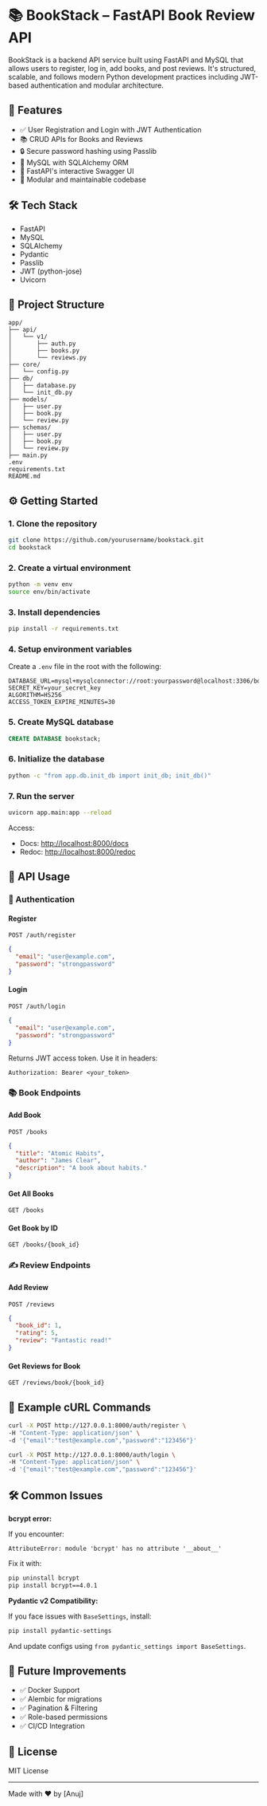 # 📚 BookStack – FastAPI Book Review API

BookStack is a backend API service built using FastAPI and MySQL that allows users to register, log in, add books, and post reviews. It's structured, scalable, and follows modern Python development practices including JWT-based authentication and modular architecture.

## 🚀 Features

- ✅ User Registration and Login with JWT Authentication
- 📚 CRUD APIs for Books and Reviews
- 🔒 Secure password hashing using Passlib
- 🧱 MySQL with SQLAlchemy ORM
- 🔧 FastAPI's interactive Swagger UI
- 🧪 Modular and maintainable codebase

## 🛠 Tech Stack

- FastAPI
- MySQL
- SQLAlchemy
- Pydantic
- Passlib
- JWT (python-jose)
- Uvicorn

## 📁 Project Structure

```
app/
├── api/
│   └── v1/
│       ├── auth.py
│       ├── books.py
│       └── reviews.py
├── core/
│   └── config.py
├── db/
│   ├── database.py
│   └── init_db.py
├── models/
│   ├── user.py
│   ├── book.py
│   └── review.py
├── schemas/
│   ├── user.py
│   ├── book.py
│   └── review.py
├── main.py
.env
requirements.txt
README.md
```

## ⚙️ Getting Started

### 1. Clone the repository

```bash
git clone https://github.com/yourusername/bookstack.git
cd bookstack
```

### 2. Create a virtual environment

```bash
python -m venv env
source env/bin/activate
```

### 3. Install dependencies

```bash
pip install -r requirements.txt
```

### 4. Setup environment variables

Create a `.env` file in the root with the following:

```env
DATABASE_URL=mysql+mysqlconnector://root:yourpassword@localhost:3306/bookstack
SECRET_KEY=your_secret_key
ALGORITHM=HS256
ACCESS_TOKEN_EXPIRE_MINUTES=30
```

### 5. Create MySQL database

```sql
CREATE DATABASE bookstack;
```

### 6. Initialize the database

```bash
python -c "from app.db.init_db import init_db; init_db()"
```

### 7. Run the server

```bash
uvicorn app.main:app --reload
```

Access:
- Docs: [http://localhost:8000/docs](http://localhost:8000/docs)
- Redoc: [http://localhost:8000/redoc](http://localhost:8000/redoc)

## 🧪 API Usage

### 🔐 Authentication

#### Register

`POST /auth/register`

```json
{
  "email": "user@example.com",
  "password": "strongpassword"
}
```

#### Login

`POST /auth/login`

```json
{
  "email": "user@example.com",
  "password": "strongpassword"
}
```

Returns JWT access token. Use it in headers:

```
Authorization: Bearer <your_token>
```

### 📚 Book Endpoints

#### Add Book

`POST /books`

```json
{
  "title": "Atomic Habits",
  "author": "James Clear",
  "description": "A book about habits."
}
```

#### Get All Books

`GET /books`

#### Get Book by ID

`GET /books/{book_id}`

### ✍️ Review Endpoints

#### Add Review

`POST /reviews`

```json
{
  "book_id": 1,
  "rating": 5,
  "review": "Fantastic read!"
}
```

#### Get Reviews for Book

`GET /reviews/book/{book_id}`

## 📌 Example cURL Commands

```bash
curl -X POST http://127.0.0.1:8000/auth/register \
-H "Content-Type: application/json" \
-d '{"email":"test@example.com","password":"123456"}'
```

```bash
curl -X POST http://127.0.0.1:8000/auth/login \
-H "Content-Type: application/json" \
-d '{"email":"test@example.com","password":"123456"}'
```

## 🛠 Common Issues

**bcrypt error:**

If you encounter:

```
AttributeError: module 'bcrypt' has no attribute '__about__'
```

Fix it with:

```bash
pip uninstall bcrypt
pip install bcrypt==4.0.1
```

**Pydantic v2 Compatibility:**

If you face issues with `BaseSettings`, install:

```bash
pip install pydantic-settings
```

And update configs using `from pydantic_settings import BaseSettings`.

## 🧱 Future Improvements

- ✅ Docker Support
- ✅ Alembic for migrations
- ✅ Pagination & Filtering
- ✅ Role-based permissions
- ✅ CI/CD Integration

## 📄 License

MIT License

---

Made with ❤️ by [Anuj]
